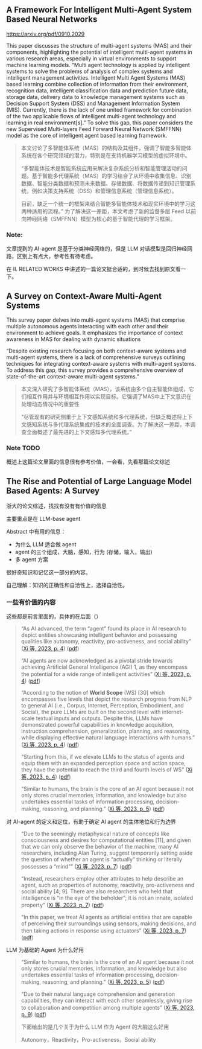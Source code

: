 ## A Framework For Intelligent Multi-Agent System Based Neural Networks

https://arxiv.org/pdf/0910.2029

This paper discusses the structure of multi-agent systems (MAS) and their components, highlighting the potential of intelligent multi-agent systems in various research areas, especially in virtual environments to support machine learning models.
“Multi agent technology is applied by intelligent systems to solve the problems of analysis of complex systems and intelligent management activities. Intelligent Multi Agent Systems (MAS) based learning combine collection of information from their environment, recognition data, intelligent classification data and prediction future data, storage data, delivery data to knowledge management systems such as Decision Support System (DSS) and Management Information System (MIS).
Currently, there is the lack of one united framework for combination of the two applicable flows of intelligent multi-agent technology and learning in real environment[s].”
To solve this gap, this paper considers the new  Supervised Multi-layers Feed
Forward Neural Network (SMFFNN) model as the core of intelligent agent based learning framework.

> 本文讨论了多智能体系统（MAS）的结构及其组件，强调了智能多智能体系统在各个研究领域的潜力，特别是在支持机器学习模型的虚拟环境中。
> 
> “多智能体技术是智能系统应用来解决复杂系统分析和智能管理活动的问题。基于智能多代理系统（MAS）的学习结合了从环境中收集信息、识别数据、智能分类数据和预测未来数据、存储数据、将数据传递到知识管理系统，例如决策支持系统（DSS）和管理信息系统（管理信息系统）。
> 
> 目前，缺乏一个统一的框架来结合智能多智能体技术和现实环境中的学习这两种适用的流程。”
> 为了解决这一差距，本文考虑了新的监督多层 Feed 
> 以前向神经网络（SMFFNN）模型为核心的基于智能代理的学习框架。

### Note:

文章提到的 AI-agent 是基于分类神经网络的，但是 LLM 对话模型是回归神经网路，区别上有点大，参考性有待考虑。

在 II. RELATED WORKS 中讲述的一篇论文挺合适的，到时候去找到原文看一下。

## A Survey on Context-Aware Multi-Agent Systems

This survey paper delves into multi-agent systems (MAS) that comprise multiple autonomous agents interacting with each other and their environment to achieve goals. It emphasizes the importance of context awareness in MAS for dealing with dynamic situations

“Despite existing research focusing on both context-aware systems and multi-agent systems, there is a lack of comprehensive surveys outlining techniques for integrating context-aware systems with multi-agent systems. To address this gap, this survey provides a comprehensive overview of state-of-the-art context-aware multi-agent systems.”

> 本文深入研究了多智能体系统（MAS），该系统由多个自主智能体组成，它们相互作用并与环境相互作用以实现目标。它强调了MAS中上下文意识在处理动态情况中的重要性
> 
> “尽管现有的研究侧重于上下文感知系统和多代理系统，但缺乏概述将上下文感知系统与多代理系统集成的技术的全面调查。为了解决这一差距，本调查全面概述了最先进的上下文感知多代理系统。”

### Note TODO

概述上这篇论文里面的信息很有参考价值，一会看，先看那篇论文综述

## The Rise and Potential of Large Language Model Based Agents: A Survey

浙大的论文综述，找找有没有有价值的信息

主要重点是在 LLM-base agent

Abstract 中有用的信息：
- 为什么 LLM 适合做 agent
- agent 的三个组成，大脑，感知，行为 (存储，输入，输出)
- 多 agent 方案

很好奇知识和记忆这一部分的内容。

自己理解：知识的正确性和自洽性上，选择自洽性。

### 一些有价值的内容

这些都是前言里面的，具体的在后面（）

> “As AI advanced, the term “agent” found its place in AI research to depict entities showcasing intelligent behavior and possessing qualities like autonomy, reactivity, pro-activeness, and social ability” ([Xi 等, 2023, p. 4](zotero://select/library/items/MSCMC84I)) ([pdf](zotero://open-pdf/library/items/5AVJAJ5N?page=4&annotation=SCS34277))
> 
> “AI agents are now acknowledged as a pivotal stride towards achieving Artificial General Intelligence (AGI) 1, as they encompass the potential for a wide range of intelligent activities” ([Xi 等, 2023, p. 4](zotero://select/library/items/MSCMC84I)) ([pdf](zotero://open-pdf/library/items/5AVJAJ5N?page=4&annotation=PSCCIND2))
>
> “According to the notion of **World Scope** (WS) [30] which encompasses five levels that depict the research progress from NLP to general AI (i.e., Corpus, Internet, Perception, Embodiment, and Social), the pure LLMs are built on the second level with internet-scale textual inputs and outputs. Despite this, LLMs have demonstrated powerful capabilities in knowledge acquisition, instruction comprehension, generalization, planning, and reasoning, while displaying effective natural language interactions with humans.” ([Xi 等, 2023, p. 4](zotero://select/library/items/MSCMC84I)) ([pdf](zotero://open-pdf/library/items/5AVJAJ5N?page=4&annotation=9U6YZ4J6))
>
> “Starting from this, if we elevate LLMs to the status of agents and equip them with an expanded perception space and action space, they have the potential to reach the third and fourth levels of WS” ([Xi 等, 2023, p. 4](zotero://select/library/items/MSCMC84I)) ([pdf](zotero://open-pdf/library/items/5AVJAJ5N?page=4&annotation=M5JA65DZ))
>
> “Similar to humans, the brain is the core of an AI agent because it not only stores crucial memories, information, and knowledge but also undertakes essential tasks of information processing, decision-making, reasoning, and planning.” ([Xi 等, 2023, p. 5](zotero://select/library/items/MSCMC84I)) ([pdf](zotero://open-pdf/library/items/5AVJAJ5N?page=5&annotation=WQIV8PV8))

对 AI-agent 的定义和定位，有助于确定 AI agent 的主体地位和行为边界

> “Due to the seemingly metaphysical nature of concepts like consciousness and desires for computational entities [11], and given that we can only observe the behavior of the machine, many AI researchers, including Alan Turing, suggest temporarily setting aside the question of whether an agent is “actually” thinking or literally possesses a “mind”” ([Xi 等, 2023, p. 7](zotero://select/library/items/MSCMC84I)) ([pdf](zotero://open-pdf/library/items/5AVJAJ5N?page=7&annotation=UCIEB2GD))
>
> “Instead, researchers employ other attributes to help describe an agent, such as properties of autonomy, reactivity, pro-activeness and social ability [4; 9]. There are also researchers who held that intelligence is “in the eye of the beholder”; it is not an innate, isolated property” ([Xi 等, 2023, p. 7](zotero://select/library/items/MSCMC84I)) ([pdf](zotero://open-pdf/library/items/5AVJAJ5N?page=7&annotation=TRP4BART))
>
> “In this paper, we treat AI agents as artificial entities that are capable of perceiving their surroundings using sensors, making decisions, and then taking actions in response using actuators” ([Xi 等, 2023, p. 7](zotero://select/library/items/MSCMC84I)) ([pdf](zotero://open-pdf/library/items/5AVJAJ5N?page=7&annotation=5XT5MP4M))

LLM 为基础的 Agent 为什么好用

> “Similar to humans, the brain is the core of an AI agent because it not only stores crucial memories, information, and knowledge but also undertakes essential tasks of information processing, decision-making, reasoning, and planning.” ([Xi 等, 2023, p. 5](zotero://select/library/items/MSCMC84I)) ([pdf](zotero://open-pdf/library/items/5AVJAJ5N?page=5&annotation=WQIV8PV8))
>
> “Due to their natural language comprehension and generation capabilities, they can interact with each other seamlessly, giving rise to collaboration and competition among multiple agents” ([Xi 等, 2023, p. 9](zotero://select/library/items/MSCMC84I)) ([pdf](zotero://open-pdf/library/items/5AVJAJ5N?page=9&annotation=SJHAZLLP))
>
> 下面给出的是几个关于为什么 LLM 作为 Agent 的大脑这么好用
>
> Autonomy，Reactivity，Pro-activeness，Social ability